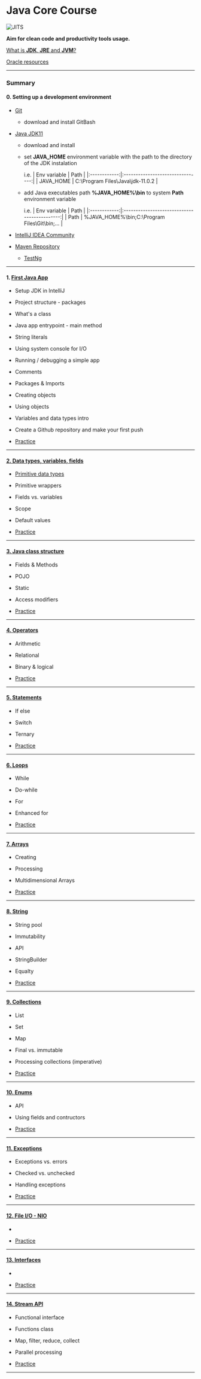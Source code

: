 # Java Core Course

![JITS](./resources/jits_driver.png "JITS")

**Aim for clean code and productivity tools usage.**

[What is **JDK**, **JRE** and **JVM**?](./resources/jdk_jre_jvm.md)

[Oracle resources](https://www.java.com/en/)


***

### Summary

#### 0. Setting up a development environment

  - [Git](https://git-scm.com/downloads)    
  
     - download and install GitBash

  - [Java JDK11](https://www.oracle.com/java/technologies/javase-jdk11-downloads.html)
  
     - download and install 
     
     - set **JAVA_HOME** environment variable with the path to the directory of the JDK instalation
     
       i.e.
       | Env variable | Path                             |
       |:------------:|:--------------------------------:|
       | JAVA_HOME    | C:\Program Files\Java\jdk-11.0.2 |  
     
     - add Java executables path **%JAVA_HOME%\bin** to system **Path** environment variable
     
       i.e.
       | Env variable | Path                                         |
       |:------------:|:--------------------------------------------:|
       | Path         | %JAVA_HOME%\bin;C:\Program Files\Git\bin;... |          
     
  
  - [IntelliJ IDEA Community](https://www.jetbrains.com/idea/download/#section=windows)
  
  - [Maven Repository](https://mvnrepository.com/artifact/org.testng/testng)
  
     - [TestNg](https://mvnrepository.com/artifact/org.testng/testng)
  
***
  
#### 1. [First Java App](./src/course1)
 
   - Setup JDK in IntelliJ
   
   - Project structure - packages
   
   - What's a class     
   
   - Java app entrypoint - main method
   
   - String literals

   - Using system console for I/O  
   
   - Running / debugging a simple app
   
   - Comments
   
   - Packages & Imports
   
   - Creating objects
   
   - Using objects  
   
   - Variables and data types intro
   
   - Create a Github repository and make your first push
   
   - [Practice](./resources/practice/course1)      
   
***
   
#### [2. Data types, variables, fields](./src/course2)
      
   - [Primitive data types](./resources/primitiveDataTypes.md)
   
   - Primitive wrappers
   
   - Fields vs. variables
   
   - Scope
   
   - Default values
   
   - [Practice](./resources/practice/course2)
   
***
   
#### [3. Java class structure](./src/course3)
   
   - Fields & Methods
   
   - POJO
   
   - Static
   
   - Access modifiers      
   
   - [Practice](./resources/practice/course3)
   
***   
   
#### [4. Operators](./src/course4)
   
   - Arithmetic
   
   - Relational
   
   - Binary & logical
   
   - [Practice](./resources/practice/course4)

***

#### [5. Statements](./src/course5)

   - If else
   
   - Switch
   
   - Ternary
   
   - [Practice](./resources/practice/course5)

****

#### [6. Loops](./src/course6)

   - While
   
   - Do-while
   
   - For
   
   - Enhanced for

   - [Practice](./resources/practice/course6)

****

#### [7. Arrays](./src/course7)

   - Creating
   
   - Processing
   
   - Multidimensional Arrays

   - [Practice](./resources/practice/course7)

****


#### [8. String](./src/course8)

   - String pool
   
   - Immutability

   - API
   
   - StringBuilder        
   
   - Equalty

   - [Practice](./resources/practice/course8)

****

#### [9. Collections](./src/course9)

   - List
   
   - Set
   
   - Map
   
   - Final vs. immutable
   
   - Processing collections (imperative)
   
   - [Practice](./resources/practice/course9)
      
****

#### [10. Enums](./src/course10)

   - API
   
   - Using fields and contructors
   
   - [Practice](./resources/practice/course10)
      
****

#### [11. Exceptions](./src/course11)

   - Exceptions vs. errors

   - Checked vs. unchecked
   
   - Handling exceptions
   
   - [Practice](./resources/practice/course11)
      
****

#### [12. File I/O - NIO](./src/course12)

   - 
   
   - [Practice](./resources/practice/course12)
      
****

#### [13. Interfaces](./src/course13)

   - 
   
   
   - [Practice](./resources/practice/course13)
      
****

#### [14. Stream API](./src/course14)

   - Functional interface
   
   - Functions class

   - Map, filter, reduce, collect
   
   - Parallel processing
   
   - [Practice](./resources/practice/course14)
      
****

